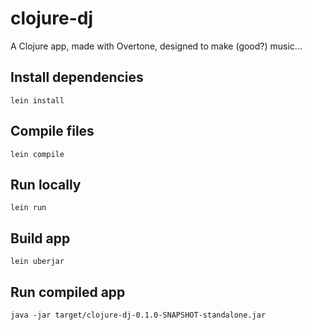 # clojure-dj

A Clojure app, made with Overtone, designed to make (good?) music...

## Install dependencies
```
lein install
```

## Compile files
```
lein compile
```

## Run locally
```
lein run
```

## Build app
```
lein uberjar
```

## Run compiled app
```
java -jar target/clojure-dj-0.1.0-SNAPSHOT-standalone.jar
```